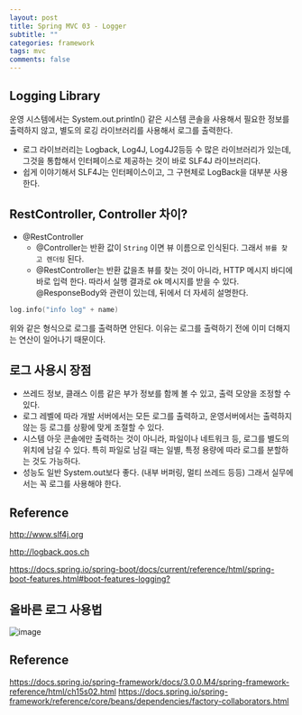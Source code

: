 ```yaml
---
layout: post
title: Spring MVC 03 - Logger
subtitle: ""
categories: framework
tags: mvc
comments: false
---
```


## Logging Library

운영 시스템에서는 System.out.println() 같은 시스템 콘솔을 사용해서 필요한 정보를 출력하지 않고, 
별도의 로깅 라이브러리를 사용해서 로그를 출력한다.
- 로그 라이브러리는 Logback, Log4J, Log4J2등등 수 많은 라이브러리가 있는데, 그것을 통합해서 인터페이스로 제공하는 것이 바로 SLF4J 라이브러리다.
- 쉽게 이야기해서 SLF4J는 인터페이스이고, 그 구현체로 LogBack을 대부분 사용한다.

## RestController, Controller 차이?

- @RestController
  - @Controller는 반환 값이 `String` 이면 뷰 이름으로 인식된다. 그래서 `뷰를 찾고 렌더링` 된다.
  - @RestController는 반환 값을초 뷰를 찾는 것이 아니라, HTTP 메시지 바디에 바로 입력 한다. 따라서 실행 결과로 ok 메시지를 받을 수 있다. @ResponseBody와 관련이 있는데, 뒤에서 더 자세히 설명한다.

```kotlin
log.info("info log" + name)
```

위와 같은 형식으로 로그를 출력하면 안된다.
이유는 로그를 출력하기 전에 이미 더해지는 연산이 일어나기 때문이다.

## 로그 사용시 장점

- 쓰레드 정보, 클래스 이름 같은 부가 정보를 함께 볼 수 있고, 출력 모양을 조정할 수 있다.
- 로그 레벨에 따라 개발 서버에서는 모든 로그를 출력하고, 운영서버에서는 출력하지 않는 등 로그를 상황에 맞게 조절할 수 있다.
- 시스템 아웃 콘솔에만 출력하는 것이 아니라, 파일이나 네트워크 등, 로그를 별도의 위치에 남길 수 있다. 특히 파일로 남길 때는 일별, 특정 용량에 따라 로그를 분할하는 것도 가능하다.
- 성능도 일반 System.out보다 좋다. (내부 버퍼링, 멀티 쓰레드 등등) 그래서 실무에서는 꼭 로그를 사용해야 한다.

## Reference

<http://www.slf4j.org>

<http://logback.qos.ch>

<https://docs.spring.io/spring-boot/docs/current/reference/html/spring-boot-features.html#boot-features-logging?>

## 올바른 로그 사용법

![image](https://github.com/user-attachments/assets/76665cb7-f66e-4866-88bd-24cec95b34fe)


## Reference

<https://docs.spring.io/spring-framework/docs/3.0.0.M4/spring-framework-reference/html/ch15s02.html>
<https://docs.spring.io/spring-framework/reference/core/beans/dependencies/factory-collaborators.html>
